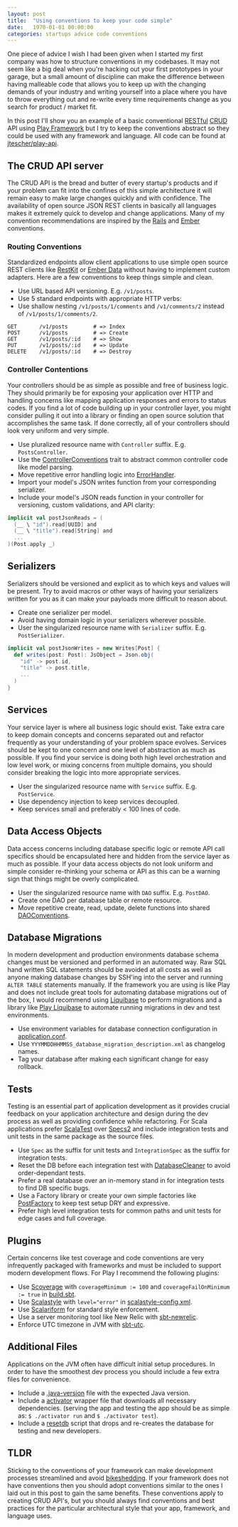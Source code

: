 ```yaml
---
layout: post
title:  "Using conventions to keep your code simple"
date:   1970-01-01 00:00:00
categories: startups advice code conventions
---
```


One piece of advice I wish I had been given when I started my first company was how to structure conventions in my
codebases. It may not seem like a big deal when you're hacking out your first prototypes in your garage, but a small
amount of discipline can make the difference between having malleable code that allows you to keep up with the changing
demands of your industry and writing yourself into a place where you have to throw everything out and re-write every
time requirements change as you search for product / market fit.

In this post I'll show you an example of a basic conventional
[RESTful](https://en.wikipedia.org/wiki/Representational_state_transfer)
[CRUD](https://en.wikipedia.org/wiki/Create,_read,_update_and_delete) API using
[Play Framework](https://www.playframework.com/) but I try to keep the conventions abstract so they could be used with
any framework and language. All code can be found at [jtescher/play-api](https://github.com/jtescher/play-api).

## The CRUD API server

The CRUD API is the bread and butter of every startup's products and if your problem can fit into the confines of this
simple architecture it will remain easy to make large changes quickly and with confidence. The availability of open
source JSON REST clients in basically all languages makes it extremely quick to develop and change applications. Many of
my convention recommendations are inspired by the [Rails](http://rubyonrails.org) and [Ember](http://emberjs.com)
conventions.

### Routing Conventions

Standardized endpoints allow client applications to use simple open source REST clients like
[RestKit](https://github.com/RestKit/RestKit) or [Ember
Data](http://emberjs.com/api/data/classes/DS.RESTSerializer.html) without having to implement custom adapters. Here are
a few conventions to keep things simple and clean.

+ Use URL based API versioning. E.g. `/v1/posts`.
+ Use 5 standard endpoints with appropriate HTTP verbs:
+ Use shallow nesting `/v1/posts/1/comments` and `/v1/comments/2` instead of `/v1/posts/1/comments/2`.

```
GET       /v1/posts        # => Index
POST      /v1/posts        # => Create
GET       /v1/posts/:id    # => Show
PUT       /v1/posts/:id    # => Update
DELETE    /v1/posts/:id    # => Destroy
```

### Controller Contentions

Your controllers should be as simple as possible and free of business logic. They should primarily be for exposing your
application over HTTP and handling concerns like mapping application responses and errors to status codes. If you find a
lot of code building up in your controller layer, you might consider pulling it out into a library or finding an open
source solution that accomplishes the same task. If done correctly, all of your controllers should look very uniform and
very simple.

+ Use pluralized resource name with `Controller` suffix. E.g. `PostsController`.
+ Use the
[ControllerConventions](https://github.com/jtescher/play-api/blob/master/app/com/example/api/controllers/utils/ControllerConventions.scala)
 trait to abstract common controller code like model parsing.
+ Move repetitive error handling logic into
[ErrorHandler](https://github.com/jtescher/play-api/blob/master/app/com/example/api/ErrorHandler.scala).
+ Import your model's JSON writes function from your corresponding serializer.
+ Include your model's JSON reads function in your controller for versioning, custom validations, and API clarity:

```scala
implicit val postJsonReads = (
  (__ \ "id").read[UUID] and
  (__ \ "title").read[String] and
  ...
)(Post.apply _)
```

## Serializers

Serializers should be versioned and explicit as to which keys and values will be present. Try to avoid macros or other
ways of having your serializers written for you as it can make your payloads more difficult to reason about.

+ Create one serializer per model.
+ Avoid having domain logic in your serializers wherever possible.
+ User the singularized resource name with `Serializer` suffix. E.g. `PostSerializer`.

```scala
implicit val postJsonWrites = new Writes[Post] {
  def writes(post: Post): JsObject = Json.obj(
    "id" -> post.id,
    "title" -> post.title,
    ...
  )
}
```

## Services

Your service layer is where all business logic should exist. Take extra care to keep domain concepts and concerns
separated out and refactor frequently as your understanding of your problem space evolves. Services should be kept to
one concern and one level of abstraction as much as possible. If you find your service is doing both high level
orchestration and low level work, or mixing concerns from multiple domains, you should consider breaking the logic
into more appropriate services.

+ User the singularized resource name with `Service` suffix. E.g. `PostService`.
+ Use dependency injection to keep services decoupled.
+ Keep services small and preferably < 100 lines of code.

## Data Access Objects

Data access concerns including database specific logic or remote API call specifics should be encapsulated here and
hidden from the service layer as much as possible. If your data access objects do not look uniform and simple consider
re-thinking your schema or API as this can be a warning sign that things might be overly complicated.

+ User the singularized resource name with `DAO` suffix. E.g. `PostDAO`.
+ Create one DAO per database table or remote resource.
+ Move repetitive create, read, update, delete functions into shared
[DAOConventions](https://github.com/jtescher/play-api/blob/master/app/com/example/api/daos/DAOConventions.scala).

## Database Migrations

In modern development and production environments database schema changes must be versioned and performed in an
automated way. Raw SQL hand written SQL statements should be avoided at all costs as well as anyone making database
changes by SSH'ing into the server and running `ALTER TABLE` statements manually. If the framework you are using is like
Play and does not include great tools for automating database migrations out of the box, I would recommend using
[Liquibase](http://www.liquibase.org) to perform migrations and a library like
[Play Liquibase](https://github.com/Ticketfly/play-liquibase) to automate running migrations in dev and test
environments.

+ Use environment variables for database connection configuration in
[application.conf](https://github.com/jtescher/play-api/blob/master/conf/application.conf).
+ Use `YYYMMDDHHMMSS_database_migration_description.xml` as changelog names.
+ Tag your database after making each significant change for easy rollback.

## Tests

Testing is an essential part of application development as it provides crucial feedback on your application architecture
and design during the dev process as well as providing confidence while refactoring. For Scala applications prefer
[ScalaTest](http://www.scalatest.org) over [Specs2](https://etorreborre.github.io/specs2) and include integration tests
and unit tests in the same package as the source files.

+ Use `Spec` as the suffix for unit tests and `IntegrationSpec` as the suffix for integration tests.
+ Reset the DB before each integration test with 
[DatabaseCleaner](https://github.com/jtescher/play-api/blob/master/test/utils/DatabaseCleaner.scala) to avoid
order-dependant tests.
+ Prefer a real database over an in-memory stand in for integration tests to find DB specific bugs.
+ Use a Factory library or create your own simple factories like
[PostFactory](https://github.com/jtescher/play-api/blob/master/test/factories/PostFactory.scala) to keep test setup DRY
and expressive.
+ Prefer high level integration tests for common paths and unit tests for edge cases and full coverage.

## Plugins

Certain concerns like test coverage and code conventions are very infrequently packaged with frameworks and must be
included to support modern development flows. For Play I recommend the following plugins:

+ Use [Scoverage](https://github.com/scoverage/sbt-scoverage) with `coverageMinimum := 100` and `coverageFailOnMinimum
  := true`
in [build.sbt](https://github.com/jtescher/play-api/blob/master/build.sbt).
+ Use [Scalastyle](http://www.scalastyle.org/sbt.html) with `level="error"` in
  [scalastyle-config.xml](https://github.com/jtescher/play-api/blob/master/scalastyle-config.xml).
+ Use [Scalariform](https://github.com/daniel-trinh/scalariform) for standard style enforcement.
+ Use a server monitoring tool like New Relic with [sbt-newrelic](https://github.com/gilt/sbt-newrelic).
+ Enforce UTC timezone in JVM with [sbt-utc](https://github.com/tim-group/sbt-utc).

## Additional Files

Applications on the JVM often have difficult initial setup procedures. In order to have the smoothest dev process you
should include a few extra files for convenience.

+ Include a [.java-version](https://github.com/jtescher/play-api/blob/master/.java-version) file with the expected Java
version.
+ Include a [activator](https://github.com/jtescher/play-api/blob/master/activator) wrapper file that downloads all
necessary dependencies. (serving the app and testing the app should be as simple as: `$ ./activator run` and
`$ ./activator test`).
+ Include a [resetdb](https://github.com/jtescher/play-api/blob/master/resetdb) script that drops and re-creates the
database for testing and new developers.

## TLDR

Sticking to the conventions of your framework can make development processes streamlined and avoid
[bikeshedding](https://en.wikipedia.org/wiki/Parkinson%27s_law_of_triviality). If your framework does not have
conventions then you should adopt conventions similar to the ones I laid out in this post to gain the same benefits.
These conventions apply to creating CRUD API's, but you should always find conventions and best practices for the
particular architectural style that your app, framework, and language uses.

